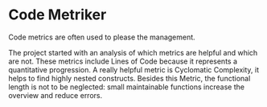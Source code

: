 # Code Metriker

Code metrics are often used to please the management.

The project started with an analysis of which metrics are helpful and which are
not. These metrics include Lines of Code because it represents a quantitative
progression. A really helpful metric is Cyclomatic Complexity, it helps to find
highly nested constructs. Besides this Metric, the functional length is not to
be neglected: small maintainable functions increase the overview and reduce
errors.
